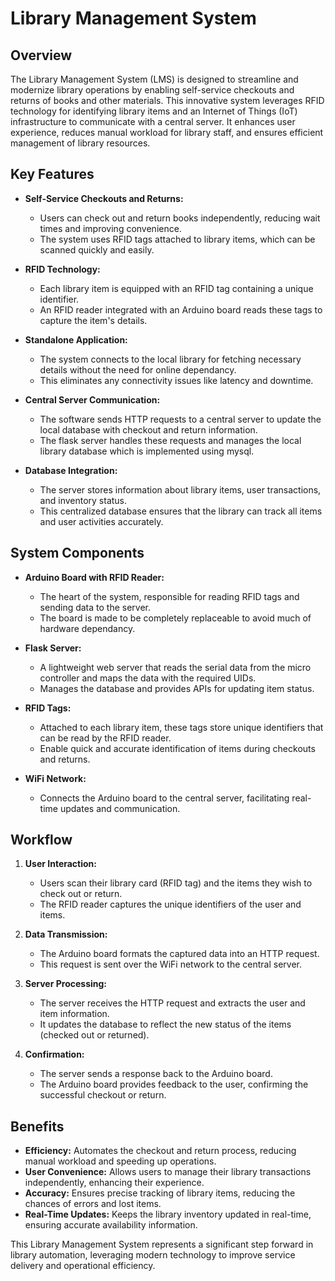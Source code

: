 # Library Management System

## Overview

The Library Management System (LMS) is designed to streamline and modernize library operations by enabling self-service checkouts and returns of books and other materials. This innovative system leverages RFID technology for identifying library items and an Internet of Things (IoT) infrastructure to communicate with a central server. It enhances user experience, reduces manual workload for library staff, and ensures efficient management of library resources.

## Key Features

- **Self-Service Checkouts and Returns:**
  - Users can check out and return books independently, reducing wait times and improving convenience.
  - The system uses RFID tags attached to library items, which can be scanned quickly and easily.

- **RFID Technology:**
  - Each library item is equipped with an RFID tag containing a unique identifier.
  - An RFID reader integrated with an Arduino board reads these tags to capture the item's details.

- **Standalone Application:**
  - The system connects to the local library for fetching necessary details without the need for online dependancy.
  - This eliminates any connectivity issues like latency and downtime.

- **Central Server Communication:**
  - The software sends HTTP requests to a central server to update the local database with checkout and return information.
  - The flask server handles these requests and manages the local library database which is implemented using mysql.

- **Database Integration:**
  - The server stores information about library items, user transactions, and inventory status.
  - This centralized database ensures that the library can track all items and user activities accurately.

## System Components

- **Arduino Board with RFID Reader:**
  - The heart of the system, responsible for reading RFID tags and sending data to the server.
  - The board is made to be completely replaceable to avoid much of hardware dependancy.

- **Flask Server:**
  - A lightweight web server that reads the serial data from the micro controller and maps the data with the required UIDs.
  - Manages the database and provides APIs for updating item status.

- **RFID Tags:**
  - Attached to each library item, these tags store unique identifiers that can be read by the RFID reader.
  - Enable quick and accurate identification of items during checkouts and returns.

- **WiFi Network:**
  - Connects the Arduino board to the central server, facilitating real-time updates and communication.

## Workflow

1. **User Interaction:**
   - Users scan their library card (RFID tag) and the items they wish to check out or return.
   - The RFID reader captures the unique identifiers of the user and items.

2. **Data Transmission:**
   - The Arduino board formats the captured data into an HTTP request.
   - This request is sent over the WiFi network to the central server.

3. **Server Processing:**
   - The server receives the HTTP request and extracts the user and item information.
   - It updates the database to reflect the new status of the items (checked out or returned).

4. **Confirmation:**
   - The server sends a response back to the Arduino board.
   - The Arduino board provides feedback to the user, confirming the successful checkout or return.

## Benefits

- **Efficiency:** Automates the checkout and return process, reducing manual workload and speeding up operations.
- **User Convenience:** Allows users to manage their library transactions independently, enhancing their experience.
- **Accuracy:** Ensures precise tracking of library items, reducing the chances of errors and lost items.
- **Real-Time Updates:** Keeps the library inventory updated in real-time, ensuring accurate availability information.

This Library Management System represents a significant step forward in library automation, leveraging modern technology to improve service delivery and operational efficiency.
